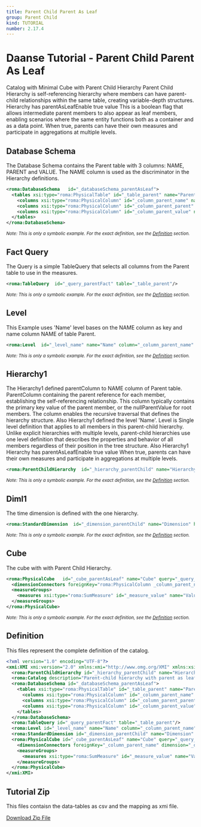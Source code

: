 ```yaml
---
title: Parent Child Parent As Leaf
group: Parent Child
kind: TUTORIAL
number: 2.17.4
---
```

# Daanse Tutorial - Parent Child Parent As Leaf

Catalog with Minimal Cube with Parent Child Hierarchy
Parent Child Hierarchy is self-referencing hierarchy where members can have parent-child relationships within the same table,
creating variable-depth structures.
Hierarchy has parentAsLeafEnable true value
This is a boolean flag that allows intermediate parent members to also appear as leaf members,
enabling scenarios where the same entity functions both as a container and as a data point.
When true, parents can have their own measures and participate in aggregations at multiple levels.


## Database Schema

The Database Schema contains the Parent table with 3 columns: NAME, PARENT and VALUE.
The NAME column is used as the discriminator in the Hierarchy definitions.



```xml
<roma:DatabaseSchema   id="_databaseSchema_parentAsLeaf">
  <tables xsi:type="roma:PhysicalTable" id="_table_parent" name="Parent">
    <columns xsi:type="roma:PhysicalColumn" id="_column_parent_name" name="NAME"/>
    <columns xsi:type="roma:PhysicalColumn" id="_column_parent_parent" name="PARENT"/>
    <columns xsi:type="roma:PhysicalColumn" id="_column_parent_value" name="VALUE" type="Integer"/>
  </tables>
</roma:DatabaseSchema>

```
*<small>Note: This is only a symbolic example. For the exact definition, see the [Definition](#definition) section.</small>*
## Fact Query

The Query is a simple TableQuery that selects all columns from the Parent table to use in the measures.


```xml
<roma:TableQuery  id="_query_parentFact" table="_table_parent"/>

```
*<small>Note: This is only a symbolic example. For the exact definition, see the [Definition](#definition) section.</small>*
## Level

This Example uses 'Name' level bases on the NAME column as key and name column NAME of table Parent.


```xml
<roma:Level  id="_level_name" name="Name" column="_column_parent_name" nameColumn="_column_parent_name" uniqueMembers="true"/>

```
*<small>Note: This is only a symbolic example. For the exact definition, see the [Definition](#definition) section.</small>*
## Hierarchy1

The Hierarchy1 defined parentColumn to NAME column of Parent table.
ParentColumn containing the parent reference for each member, establishing the self-referencing relationship.
This column typically contains the primary key value of the parent member, or the nullParentValue for root members. The column enables the recursive traversal that defines the hierarchy structure.
Also Hierarchy1 defined the level 'Name'.
Level is Single level definition that applies to all members in this parent-child hierarchy.
Unlike explicit hierarchies with multiple levels, parent-child hierarchies use one level
definition that describes the properties and behavior of all members regardless of their position in the tree structure.
Also Hierarchy1 Hierarchy has parentAsLeafEnable true value
When true, parents can have their own measures and participate in aggregations at multiple levels.


```xml
<roma:ParentChildHierarchy  id="_hierarchy_parentChild" name="Hierarchy" allMemberName="All" primaryKey="_column_parent_name" query="_query_parentFact" nullParentValue="all" parentColumn="roma:PhysicalColumn _column_parent_parent" parentAsLeafEnable="true" parentAsLeafNameFormat="parent %s" level="_level_name"/>

```
*<small>Note: This is only a symbolic example. For the exact definition, see the [Definition](#definition) section.</small>*
## Diml1

The time dimension is defined with the one hierarchy.


```xml
<roma:StandardDimension  id="_dimension_parentChild" name="Dimension" hierarchies="roma:ParentChildHierarchy _hierarchy_parentChild"/>

```
*<small>Note: This is only a symbolic example. For the exact definition, see the [Definition](#definition) section.</small>*
## Cube

The cube with with Parent Child Hierarchy.


```xml
<roma:PhysicalCube   id="_cube_parentAsLeaf" name="Cube" query="_query_parentFact">
  <dimensionConnectors foreignKey="roma:PhysicalColumn _column_parent_name" dimension="roma:StandardDimension _dimension_parentChild" overrideDimensionName="Dimension" id="_dimensionConnector_parentChild"/>
  <measureGroups>
    <measures xsi:type="roma:SumMeasure" id="_measure_value" name="Value" column="_column_parent_value"/>
  </measureGroups>
</roma:PhysicalCube>

```
*<small>Note: This is only a symbolic example. For the exact definition, see the [Definition](#definition) section.</small>*

## Definition

This files represent the complete definition of the catalog.

```xml
<?xml version="1.0" encoding="UTF-8"?>
<xmi:XMI xmi:version="2.0" xmlns:xmi="http://www.omg.org/XMI" xmlns:xsi="http://www.w3.org/2001/XMLSchema-instance" xmlns:roma="https://www.daanse.org/spec/org.eclipse.daanse.rolap.mapping">
  <roma:ParentChildHierarchy id="_hierarchy_parentChild" name="Hierarchy" allMemberName="All" primaryKey="_column_parent_name" query="_query_parentFact" nullParentValue="all" parentColumn="_column_parent_parent" parentAsLeafEnable="true" parentAsLeafNameFormat="parent %s" level="_level_name"/>
  <roma:Catalog description="Parent-child hierarchy with parent as leaf enabled" name="Daanse Tutorial - Parent Child Parent As Leaf" cubes="_cube_parentAsLeaf" dbschemas="_databaseSchema_parentAsLeaf"/>
  <roma:DatabaseSchema id="_databaseSchema_parentAsLeaf">
    <tables xsi:type="roma:PhysicalTable" id="_table_parent" name="Parent">
      <columns xsi:type="roma:PhysicalColumn" id="_column_parent_name" name="NAME"/>
      <columns xsi:type="roma:PhysicalColumn" id="_column_parent_parent" name="PARENT"/>
      <columns xsi:type="roma:PhysicalColumn" id="_column_parent_value" name="VALUE" type="Integer"/>
    </tables>
  </roma:DatabaseSchema>
  <roma:TableQuery id="_query_parentFact" table="_table_parent"/>
  <roma:Level id="_level_name" name="Name" column="_column_parent_name" nameColumn="_column_parent_name" uniqueMembers="true"/>
  <roma:StandardDimension id="_dimension_parentChild" name="Dimension" hierarchies="_hierarchy_parentChild"/>
  <roma:PhysicalCube id="_cube_parentAsLeaf" name="Cube" query="_query_parentFact">
    <dimensionConnectors foreignKey="_column_parent_name" dimension="_dimension_parentChild" overrideDimensionName="Dimension" id="_dimensionConnector_parentChild"/>
    <measureGroups>
      <measures xsi:type="roma:SumMeasure" id="_measure_value" name="Value" column="_column_parent_value"/>
    </measureGroups>
  </roma:PhysicalCube>
</xmi:XMI>

```



## Tutorial Zip
This files contaisn the data-tables as csv and the mapping as xmi file.

<a href="./zip/tutorial.parentchild.parentasleaf.zip" download>Download Zip File</a>
